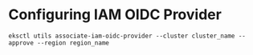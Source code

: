 # Configuring IAM OIDC Provider
```
eksctl utils associate-iam-oidc-provider --cluster cluster_name --approve --region region_name
```
